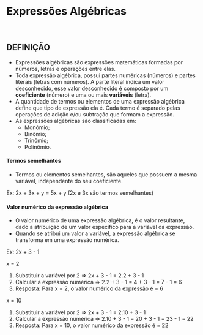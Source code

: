 # Expressões Algébricas

<br>

## DEFINIÇÃO
* Expressões algébricas são expressões matemáticas formadas por números, letras e operações entre elas.
* Toda expressão algébrica, possui partes numéricas (números) e partes literais (letras com números). A parte literal indica um valor desconhecido, esse valor desconhecido é composto por um **coeficiente** (número) e uma ou mais **variáveis** (letra).
* A quantidade de termos ou elementos de uma expressão algébrica define que tipo de expressão ela é. Cada termo é separado pelas operações de adição e/ou subtração que formam a expressão.
* As expressões algébricas são classificadas em: 
  - Monômio;
  - Binômio;
  - Trinômio;
  - Polinômio.

#### Termos semelhantes
* Termos ou elementos semelhantes, são aqueles que possuem a mesma variável, independente do seu coeficiente.

Ex: 2x + 3x + y = 5x + y (2x e 3x são termos semelhantes)  

#### Valor numérico da expressão algébrica
* O valor numérico de uma expressão algébrica, é o valor resultante, dado a atribuição de um valor específico para a variável da expressão. 
* Quando se atribui um valor a variável, a expressão algébrica se transforma em uma expressão numérica.

Ex: 2x + 3 - 1  

x = 2
1. Substituir a variável por 2 => 2x + 3 - 1 =  2.2 + 3 - 1
2. Calcular a expressão numérica => 2.2 + 3 - 1 = 4 + 3 - 1 = 7 - 1 = 6
3. Resposta: Para x = 2, o valor numérico da expressão é = 6

x = 10
1. Substituir a variável por 2 => 2x + 3 - 1 =  2.10 + 3 - 1
2. Calcular a expressão numérica => 2.10 + 3 - 1 = 20 + 3 - 1 = 23 - 1 = 22
3. Resposta: Para x = 10, o valor numérico da expressão é = 22